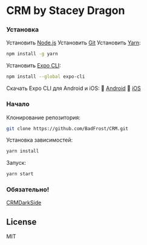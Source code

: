 # CRM by Stacey Dragon

### Установка
Установить [Node.js](https://nodejs.org/ru/)
Установить [Git](https://git-scm.com/)
Установить [Yarn](https://yarnpkg.com/getting-started/install#global-install):
```sh
npm install -g yarn
```
Установить [Expo CLI](https://expo.io/learn):
```sh
npm install --global expo-cli
```
Скачать Expo CLI для Android и iOS:
🤖 [Android](https://play.google.com/store/apps/details?id=host.exp.exponent)
🍎 [iOS](https://apps.apple.com/ru/app/expo-client/id982107779)

### Начало
Клонирование репозитория:
```sh
git clone https://github.com/BadFrost/CRM.git
```
Установка зависимостей:
```sh
yarn install
```
Запуск:
```sh
yarn start
```

### Обязательно!
[CRMDarkSide](https://github.com/BadFrost/CRMDarkSide)

License
----

MIT